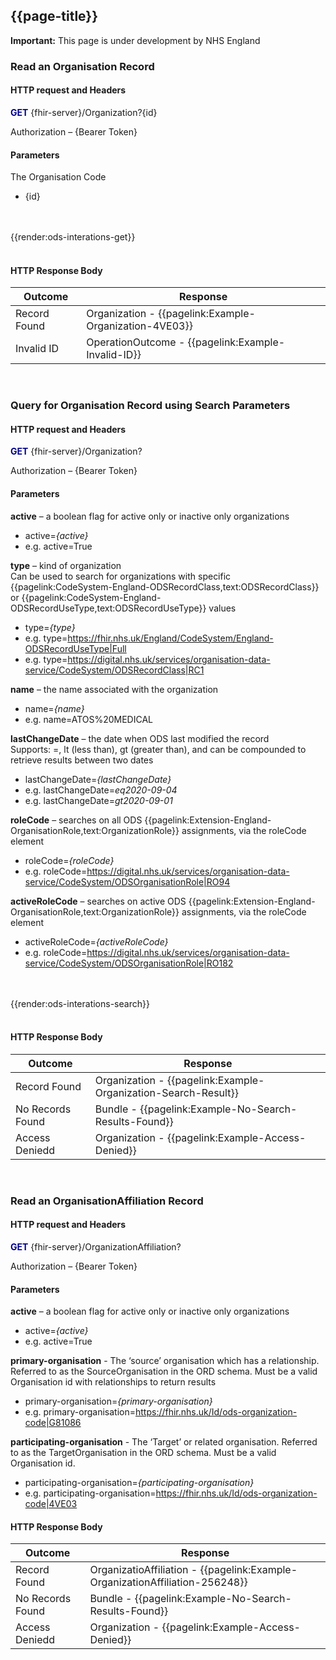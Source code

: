 ## {{page-title}}

  <div markdown="span" class="alert alert-warning" role="alert"><i class="fa fa-warning"></i><b> Important:</b> This page is under development by NHS England</div>


### **Read an Organisation Record**

#### HTTP request and Headers

**<font color="#00008B">GET</font>** \{fhir-server}/Organization?\{id}

Authorization – \{Bearer Token}

#### Parameters

The Organisation Code
-	\{id} 

<br>
<br>
{{render:ods-interations-get}}
<br>
<br>

#### HTTP Response Body

| Outcome         | Response                       |
| ----------- | ------------------------  |
| Record Found       | Organization - {{pagelink:Example-Organization-4VE03}}|
| Invalid ID     | OperationOutcome - {{pagelink:Example-Invalid-ID}}|
 
<br>

### **Query for Organisation Record using Search Parameters**

#### HTTP request and Headers

**<font color="#00008B">GET</font>** \{fhir-server}/Organization?

Authorization – \{Bearer Token}

#### Parameters

**active** – a boolean flag for active only or inactive only organizations<br>
-	active=*\{active}*
- e.g. active=True

**type** – kind of organization <br>
Can be used to search for organizations with specific {{pagelink:CodeSystem-England-ODSRecordClass,text:ODSRecordClass}} or {{pagelink:CodeSystem-England-ODSRecordUseType,text:ODSRecordUseType}} values
-	type=*\{type}* 
- e.g. type=https://fhir.nhs.uk/England/CodeSystem/England-ODSRecordUseType|Full
- e.g. type=https://digital.nhs.uk/services/organisation-data-service/CodeSystem/ODSRecordClass|RC1

**name** – the name associated with the organization<br>
-	name=*\{name}* 
- e.g. name=ATOS%20MEDICAL

**lastChangeDate** – the date when ODS last modified the record<br>
Supports: =, lt (less than), gt (greater than), and can be compounded to retrieve results between two dates
-	lastChangeDate=*\{lastChangeDate}*
-	e.g. lastChangeDate=*eq2020-09-04*
-	e.g. lastChangeDate=*gt2020-09-01*

**roleCode** – searches on all ODS {{pagelink:Extension-England-OrganisationRole,text:OrganizationRole}} assignments, via the roleCode element<br>
-	roleCode=*\{roleCode}*
- e.g. roleCode=https://digital.nhs.uk/services/organisation-data-service/CodeSystem/ODSOrganisationRole|RO94

**activeRoleCode** – searches on active ODS {{pagelink:Extension-England-OrganisationRole,text:OrganizationRole}} assignments, via the roleCode element<br>
-	activeRoleCode=*\{activeRoleCode}*
- e.g. roleCode=https://digital.nhs.uk/services/organisation-data-service/CodeSystem/ODSOrganisationRole|RO182

<br>
<br>
{{render:ods-interations-search}}
<br>
<br>

#### HTTP Response Body

| Outcome         | Response                       |
| ----------- | ------------------------  |
| Record Found       | Organization - {{pagelink:Example-Organization-Search-Result}}|
| No Records Found      | Bundle - {{pagelink:Example-No-Search-Results-Found}}|
| Access Deniedd       | Organization - {{pagelink:Example-Access-Denied}}|

<br>

### **Read an OrganisationAffiliation Record**

#### HTTP request and Headers

**<font color="#00008B">GET</font>** \{fhir-server}/OrganizationAffiliation?

Authorization – \{Bearer Token}

#### Parameters

**active** – a boolean flag for active only or inactive only organizations<br>
-	active=*\{active}*
- e.g. active=True

**primary-organisation** - The ‘source’ organisation which has a relationship. Referred to as the SourceOrganisation in the ORD schema. Must be a valid Organisation id with relationships to return results
-	primary-organisation=*\{primary-organisation}*
- e.g. primary-organisation=https://fhir.nhs.uk/Id/ods-organization-code|G81086

**participating-organisation** - The ‘Target’ or related organisation. Referred to as the TargetOrganisation in the ORD schema. Must be a valid Organisation id.
-	participating-organisation=*\{participating-organisation}*
- e.g. participating-organisation=https://fhir.nhs.uk/Id/ods-organization-code|4VE03

#### HTTP Response Body

| Outcome         | Response                       |
| ----------- | ------------------------  |
| Record Found       | OrganizatioAffiliation - {{pagelink:Example-OrganizationAffiliation-256248}}|
| No Records Found      | Bundle - {{pagelink:Example-No-Search-Results-Found}}|
| Access Deniedd       | Organization - {{pagelink:Example-Access-Denied}}|
 
<br>
